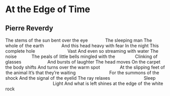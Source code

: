 # At the Edge of Time
## Pierre Reverdy
The stems of  the sun bent over the eye
             The sleeping man
The whole of  the earth
             And this head heavy with fear
In the night
This complete hole
                         Vast
And even so streaming with water
The noise
           The peals of  little bells mingled with the
               Clinking of glasses
                    And bursts of laughter
The head moves
On the carpet the body shifts
And turns over the warm spot
               At the slipping feet of  the animal
It’s that they’re waiting
                          For the summons of the shock
And the signal of  the eyelid
The ray relaxes
                          Sleep
                                      Light
And what is left shines at the edge of  the white rock